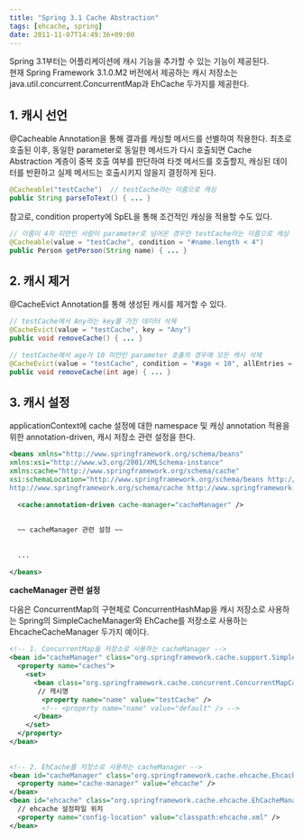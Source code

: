 ```yaml
---
title: "Spring 3.1 Cache Abstraction"
tags: [ehcache, spring]
date: 2011-11-07T14:49:36+09:00
---
```


Spring 3.1부터는 어플리케이션에 캐시 기능을 추가할 수 있는 기능이 제공된다.  
현재 Spring Framework 3.1.0.M2 버전에서 제공하는 캐시 저장소는 java.util.concurrent.ConcurrentMap과 EhCache 두가지를 제공한다.

## 1. 캐시 선언
@Cacheable Annotation을 통해 결과를 캐싱할 메서드를 선별하여 적용한다. 최초로 호출된 이후, 동일한 parameter로 동일한 메서드가 다시 호출되면 Cache Abstraction 계층이 중복 호출 여부를 판단하여 타겟 메서드를 호출할지, 캐싱된 데이터를 반환하고 실제 메서드는 호출시키지 않을지 결정하게 된다.  

```java
@Cacheable("testCache")  // testCache라는 이름으로 캐싱
public String parseToText() { ... }
```
  
참고로, condition property에 SpEL을 통해 조건적인 캐싱을 적용할 수도 있다.  

```java
// 이름이 4자 미만인 사람이 parameter로 넘어온 경우만 testCache라는 이름으로 캐싱
@Cacheable(value = "testCache", condition = "#name.length < 4")
public Person getPerson(String name) { ... }
```
  

## 2. 캐시 제거
@CacheEvict Annotation를 통해 생성된 캐시를 제거할 수 있다.  

```java
// testCache에서 Any라는 key를 가진 데이터 삭제
@CacheEvict(value = "testCache", key = "Any")
public void removeCache() { ... }
 
// testCache에서 age가 10 미만인 parameter 호출의 경우에 모든 캐시 삭제
@CacheEvict(value = "testCache", condition = "#age < 10", allEntries = true)
public void removeCache(int age) { ... }
```
  

## 3. 캐시 설정
applicationContext에 cache 설정에 대한 namespace 및 캐싱 annotation 적용을 위한 annotation-driven, 캐시 저장소 관련 설정을 한다.  

```xml
<beans xmlns="http://www.springframework.org/schema/beans"
xmlns:xsi="http://www.w3.org/2001/XMLSchema-instance"
xmlns:cache="http://www.springframework.org/schema/cache"
xsi:schemaLocation="http://www.springframework.org/schema/beans http://www.springframework.org/schema/beans/spring-beans.xsd
http://www.springframework.org/schema/cache http://www.springframework.org/schema/cache/spring-cache.xsd">
 
  <cache:annotation-driven cache-manager="cacheManager" />
  
  
  ~~ cacheManager 관련 설정 ~~
 
  
  ...
  
</beans>
```
  
**cacheManager 관련 설정**

다음은 ConcurrentMap의 구현체로 ConcurrentHashMap을 캐시 저장소로 사용하는 Spring의 SimpleCacheManager와 EhCache를 저장소로 사용하는 EhcacheCacheManager 두가지 예이다.  

```xml
<!-- 1. ConcurrentMap을 저장소로 사용하는 cacheManager -->
<bean id="cacheManager" class="org.springframework.cache.support.SimpleCacheManager">
  <property name="caches">
    <set>
      <bean class="org.springframework.cache.concurrent.ConcurrentMapCacheFactoryBean">
       // 캐시명
        <property name="name" value="testCache" />
        <!-- <property name="name" value="default" /> -->
      </bean>
    </set>
  </property>
</bean>
 
 
<!-- 2. EhCache를 저장소로 사용하는 cacheManager -->
<bean id="cacheManager" class="org.springframework.cache.ehcache.EhcacheCacheManager">
  <property name="cache-manager" value="ehcache" />
</bean>
<bean id="ehcache" class="org.springframework.cache.ehcache.EhCacheManagerFactoryBean">
  // ehcache 설정파일 위치
  <property name="config-location" value="classpath:ehcache.xml" />
</bean>
```
  
